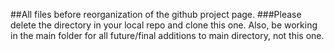 ##All files before reorganization of the github project page.
###Please delete the directory in your local repo and clone this one. Also, be working in the main folder for all future/final additions to main directory, not this one.

